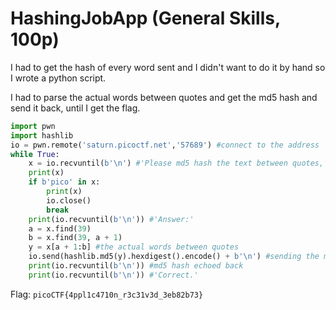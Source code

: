 # HashingJobApp (General Skills, 100p)
I had to get the hash of every word sent and I didn't want to do it by hand so I wrote a python script.

I had to parse the actual words between quotes and get the md5 hash and send it back, until I get the flag.
```python
import pwn
import hashlib
io = pwn.remote('saturn.picoctf.net','57689') #connect to the address
while True:
    x = io.recvuntil(b'\n') #'Please md5 hash the text between quotes, excluding the quotes:'
    print(x)
    if b'pico' in x:
        print(x)
        io.close()
        break
    print(io.recvuntil(b'\n')) #'Answer:'
    a = x.find(39)
    b = x.find(39, a + 1)
    y = x[a + 1:b] #the actual words between quotes
    io.send(hashlib.md5(y).hexdigest().encode() + b'\n') #sending the md5 hash
    print(io.recvuntil(b'\n')) #md5 hash echoed back
    print(io.recvuntil(b'\n')) #'Correct.'
```
Flag: `picoCTF{4ppl1c4710n_r3c31v3d_3eb82b73}`
